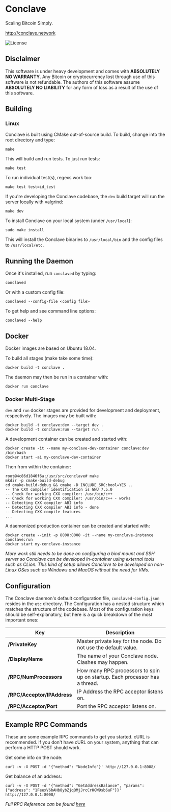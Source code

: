 # Conclave

Scaling Bitcoin Simply.

http://conclave.network 

![](https://img.shields.io/badge/license-GPL_3-green.svg "License")

## Disclaimer
This software is under heavy development and comes with **ABSOLUTELY NO WARRANTY**. 
Any Bitcoin or cryptocurrency lost through use of this software is not refundable. 
The authors of this software assume **ABSOLUTELY NO LIABILITY** for any form of loss 
as a result of the use of this software.

## Building

### Linux

Conclave is built using CMake out-of-source build. To build, change into the root 
directory and type:

```
make
```

This will build and run tests. To just run tests:

```
make test
```

To run individual test(s), regexs work too:

```
make test test=id_test
```

If you're developing the Conclave codebase, the `dev` build target will run the server locally with
valgrind:

```
make dev
```

To install Conclave on your local system (under `/usr/local`):

```
sudo make install
```

This will install the Conclave binaries to `/usr/local/bin` and the config files to 
`/usr/local/etc`.

## Running the Daemon

Once it's installed, run `conclaved` by typing:

```
conclaved
```

Or with a custom config file:

```
conclaved --config-file <config file>
```

To get help and see command line options:

```
conclaved --help
```

## Docker

Docker images are based on Ubuntu 18.04.

To build all stages (make take some time):

```
docker build -t conclave .
```

The daemon may then be run in a container with:

```
docker run conclave
```

### Docker Multi-Stage

`dev` and `run` docker stages are provided for development and deployment, respectively. The images may be built with:

```
docker build -t conclave:dev --target dev .
docker build -t conclave:run --target run .
```

A development container can be created and started with:
```
docker create -it --name my-conclave-dev-container conclave:dev /bin/bash
docker start -ai my-conclave-dev-container
```

Then from within the container:

```
root@4c86d1846f6a:/usr/src/conclave# make
mkdir -p cmake-build-debug
cd cmake-build-debug && cmake -D INCLUDE_SRC:bool=YES ..
-- The CXX compiler identification is GNU 7.5.0
-- Check for working CXX compiler: /usr/bin/c++
-- Check for working CXX compiler: /usr/bin/c++ - works
-- Detecting CXX compiler ABI info
-- Detecting CXX compiler ABI info - done
-- Detecting CXX compile features
...
```

A daemonized production container can be created and started with:
```
docker create --init -p 8008:8008 -it --name my-conclave-instance conclave:run
docker start my-conclave-instance
```

*More work still needs to be done on configuring a bind mount and SSH server so Conclave can be developed 
in-container using external tools such as CLion. This kind of setup allows Conclave to be developed on non-Linux OSes such
as Windows and MacOS without the need for VMs.*

## Configuration

The Conclave daemon's default configuration file, `conclaved-config.json` resides in the
`etc` directory. The Configuration has a nested structure which matches the structure
of the codebase. Most of the configuration keys should be self-explanatory, but here is
a quick breakdown of the most important ones:

| Key                          |  Description                                                                |
|------------------------------|-----------------------------------------------------------------------------|
| **/PrivateKey**              | Master private key for the node. Do not use the default value.              |
| **/DisplayName**             | The name of your Conclave node. Clashes may happen.                         |
| **/RPC/NumProcessors**       | How many RPC processors to spin up on startup. Each processor has a thread. |
| **/RPC/Acceptor/IPAddress**  | IP Address the RPC acceptor listens on.                                     | 
| **/RPC/Acceptor/Port**       | Port the RPC acceptor listens on.                                          |

## Example RPC Commands

These are some example RPC commands to get you started. cURL is recommended. If you don't have cURL 
on your system, anything that can perform a HTTP POST should work.

Get some info on the node:

```
curl -v -X POST -d '{"method": "NodeInfo"}' http://127.0.0.1:8008/
```

Get balance of an address:

```
curl -v -X POST -d '{"method": "GetAddressBalance", "params": {"address": "1FeexV6bAHb8ybZjqQMjJrcCrHGW9sb6uF"}}' http://127.0.0.1:8008/
```

*Full RPC Reference can be found [here](docs/rpc/Index.md)*
